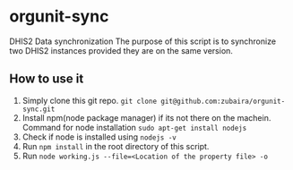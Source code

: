 # orgunit-sync
DHIS2 Data synchronization
The purpose of this script is to synchronize two DHIS2 instances provided they are on the same version.

## How to use it

1. Simply clone this git repo. `git clone git@github.com:zubaira/orgunit-sync.git`
2. Install npm(node package manager) if its not there on the machein. Command for node installation `sudo apt-get install nodejs`
3. Check if node is installed using `nodejs -v`
4. Run `npm install` in the root directory of this script.
5. Run `node working.js --file=<Location of the property file> -o`
